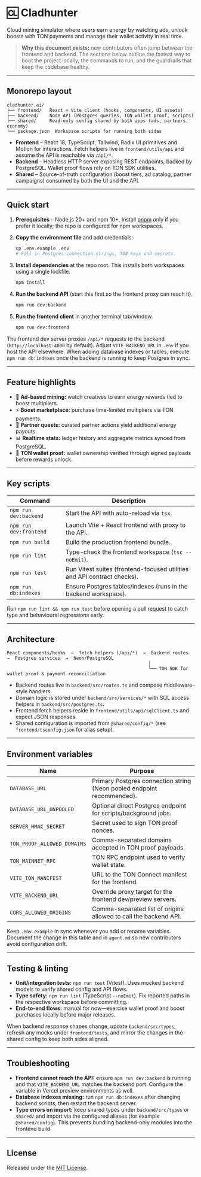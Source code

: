 # 🆑 Cladhunter

Cloud mining simulator where users earn energy by watching ads, unlock boosts with TON payments and manage their wallet activity in real time.

> **Why this document exists:** new contributors often jump between the frontend and backend. The sections below outline the fastest way to boot the project locally, the commands to run, and the guardrails that keep the codebase healthy.

---

## Monorepo layout

```
cladhunter.ai/
├── frontend/   React + Vite client (hooks, components, UI assets)
├── backend/    Node API (Postgres queries, TON wallet proof, scripts)
├── shared/     Read-only config shared by both apps (ads, partners, economy)
└── package.json  Workspace scripts for running both sides
```

* **Frontend** – React 18, TypeScript, Tailwind, Radix UI primitives and Motion for interactions. Fetch helpers live in `frontend/utils/api` and assume the API is reachable via `/api/*`.
* **Backend** – Headless HTTP server exposing REST endpoints, backed by PostgreSQL. Wallet proof flows rely on TON SDK utilities.
* **Shared** – Source-of-truth configuration (boost tiers, ad catalog, partner campaigns) consumed by both the UI and the API.

---

## Quick start

1. **Prerequisites** – Node.js 20+ and npm 10+. Install [pnpm](https://pnpm.io) only if you prefer it locally; the repo is configured for npm workspaces.
2. **Copy the environment file** and add credentials:

   ```bash
   cp .env.example .env
   # Fill in Postgres connection strings, TON keys and secrets.
   ```

3. **Install dependencies** at the repo root. This installs both workspaces using a single lockfile.

   ```bash
   npm install
   ```

4. **Run the backend API** (start this first so the frontend proxy can reach it).

   ```bash
   npm run dev:backend
   ```

5. **Run the frontend client** in another terminal tab/window.

   ```bash
   npm run dev:frontend
   ```

The frontend dev server proxies `/api/*` requests to the backend (`http://localhost:4000` by default). Adjust `VITE_BACKEND_URL` in `.env` if you host the API elsewhere. When adding database indexes or tables, execute `npm run db:indexes` once the backend is running to keep Postgres in sync.

---

## Feature highlights

- 🎯 **Ad-based mining:** watch creatives to earn energy rewards tied to boost multipliers.
- ⚡ **Boost marketplace:** purchase time-limited multipliers via TON payments.
- 🤝 **Partner quests:** curated partner actions yield additional energy payouts.
- 📊 **Realtime stats:** ledger history and aggregate metrics synced from PostgreSQL.
- 🔐 **TON wallet proof:** wallet ownership verified through signed payloads before rewards unlock.

---

## Key scripts

| Command | Description |
| --- | --- |
| `npm run dev:backend` | Start the API with auto-reload via `tsx`. |
| `npm run dev:frontend` | Launch Vite + React frontend with proxy to the API. |
| `npm run build` | Build the production frontend bundle. |
| `npm run lint` | Type-check the frontend workspace (`tsc --noEmit`). |
| `npm run test` | Run Vitest suites (frontend-focused utilities and API contract checks). |
| `npm run db:indexes` | Ensure Postgres tables/indexes (runs in the backend workspace). |

Run `npm run lint && npm run test` before opening a pull request to catch type and behavioural regressions early.

---

## Architecture

```
React components/hooks  →  fetch helpers (/api/*)  →  Backend routes  →  Postgres services  →  Neon/PostgreSQL
                                                     │
                                                     └── TON SDK for wallet proof & payment reconciliation
```

- Backend routes live in `backend/src/routes.ts` and compose middleware-style handlers.
- Domain logic is stored under `backend/src/services/*` with SQL access helpers in `backend/src/postgres.ts`.
- Frontend fetch helpers reside in `frontend/utils/api/sqlClient.ts` and expect JSON responses.
- Shared configuration is imported from `@shared/config/*` (see `frontend/tsconfig.json` for alias setup).

---

## Environment variables

| Name | Purpose |
| --- | --- |
| `DATABASE_URL` | Primary Postgres connection string (Neon pooled endpoint recommended). |
| `DATABASE_URL_UNPOOLED` | Optional direct Postgres endpoint for scripts/background jobs. |
| `SERVER_HMAC_SECRET` | Secret used to sign TON proof nonces. |
| `TON_PROOF_ALLOWED_DOMAINS` | Comma-separated domains accepted in TON proof payloads. |
| `TON_MAINNET_RPC` | TON RPC endpoint used to verify wallet state. |
| `VITE_TON_MANIFEST` | URL to the TON Connect manifest for the frontend. |
| `VITE_BACKEND_URL` | Override proxy target for the frontend dev/preview servers. |
| `CORS_ALLOWED_ORIGINS` | Comma-separated list of origins allowed to call the backend API. |

Keep `.env.example` in sync whenever you add or rename variables. Document the change in this table and in `agent.md` so new contributors avoid configuration drift.

---

## Testing & linting

- **Unit/integration tests:** `npm run test` (Vitest). Uses mocked backend models to verify shared config and API flows.
- **Type safety:** `npm run lint` (TypeScript `--noEmit`). Fix reported paths in the respective workspace before committing.
- **End-to-end flows:** manual for now—exercise wallet proof and boost purchases locally before major releases.

When backend response shapes change, update `backend/src/types`, refresh any mocks under `frontend/tests`, and mirror the changes in the shared config to keep both sides aligned.

---

## Troubleshooting

- **Frontend cannot reach the API:** ensure `npm run dev:backend` is running and that `VITE_BACKEND_URL` matches the backend port. Configure the variable in Vercel preview environments as well.
- **Database indexes missing:** run `npm run db:indexes` after changing backend scripts, then restart the backend server.
- **Type errors on import:** keep shared types under `backend/src/types` or `shared/` and import via the configured aliases (for example `@shared/config`). This prevents bundling backend-only modules into the frontend build.

---

## License

Released under the [MIT License](./LICENSE).

